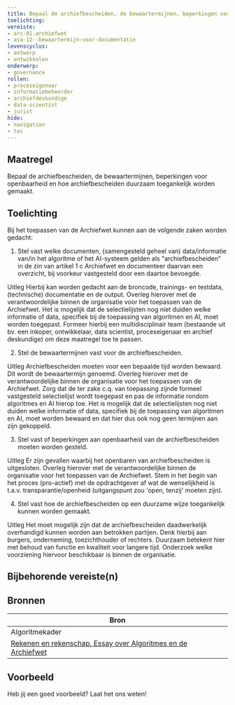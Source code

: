 ```yaml
---
title: Bepaal de archiefbescheiden, de bewaartermijnen, beperkingen voor openbaarheid en hoe archiefbescheiden duurzaam toegankelijk worden gemaakt. 
toelichting: 
vereiste:
- arc-01-archiefwet
- aia-12--bewaartermijn-voor-documentatie
levenscyclus:
- ontwerp
- ontwikkelen
onderwerp:
- governance
rollen:
- proceseigenaar
- informatiebeheerder
- archiefdeskundige
- data-scientist
- jurist
hide:
- navigation
- toc
---
```


<!-- tags -->

## Maatregel

Bepaal de archiefbescheiden, de bewaartermijnen, beperkingen voor openbaarheid en hoe archiefbescheiden duurzaam toegankelijk worden gemaakt. 


## Toelichting

Bij het toepassen van de Archiefwet kunnen aan de volgende zaken worden gedacht:

1. Stel vast welke documenten, (samengesteld geheel van) data/informatie van/in het algoritme of het AI-systeem gelden als "archiefbescheiden" in de zin van artikel 1 c Archiefwet en documenteer daarvan een overzicht, bij voorkeur vastgesteld door een daartoe bevoegde.

Uitleg
Hierbij kan worden gedacht aan de broncode, trainings- en testdata, (technische) documentatie en de output.
Overleg hierover met de verantwoordelijke binnen de organisatie voor het toepassen van de Archiefwet.
Het is mogelijk dat de selectielijsten nog niet duiden welke informatie of data, specifiek bij de toepassing van algoritmen en AI, moet worden toegepast. Formeer hierbij een multidisciplinair  team (bestaande uit bv.
een inkoper, ontwikkelaar, data scientist, proceseigenaar en archief deskundige) om deze maatregel toe te passen.

2. Stel de bewaartermijnen vast voor de archiefbescheiden.

Uitleg
Archiefbescheiden moeten voor een bepaalde tijd worden bewaard. Dit wordt de bewaartermijn genoemd. Overleg hierover met de verantwoordelijke binnen de organisatie voor het toepassen van de Archiefwet. Zorg dat de ter zake c.q. van toepassing zijnde formeel vastgesteld selectielijst wordt toegepast en pas de informatie rondom algoritmes en AI hierop toe. Het is mogelijk dat de selectielijsten nog niet duiden welke informatie of data, specifiek bij de toepassing van algoritmen en AI, moet worden bewaard en dat hier dus ook nog geen termijnen aan zijn gekoppeld.

3. Stel vast of beperkingen aan openbaarheid van de archiefbescheiden moeten worden gesteld.

Uitleg
Er zijn gevallen waarbij het openbaren van archiefbescheiden is uitgesloten. Overleg hierover met de verantwoordelijke binnen de organisatie voor het toepassen van de Archiefwet. Stem in het begin van het proces (pro-actief) met de opdrachtgever af wat de wenselijkheid is t.a.v. transparantie/openheid (uitgangspunt zou 'open, tenzij' moeten zijn).

4. Stel vast hoe de archiefbescheiden op een duurzame wijze toegankelijk kunnen worden gemaakt.

Uitleg
Het moet mogelijk zijn dat de archiefbescheiden daadwerkelijk overhandigd kunnen worden aan betrokken partijen. Denk hierbij aan burgers, onderneming, toezichthouder of rechters. Duurzaam betekent hier met behoud van functie en kwaliteit voor langere tijd. Onderzoek welke voorziening hiervoor beschikbaar is binnen de organisatie.


## Bijbehorende vereiste(n)

<!-- list_vereisten_on_maatregelen_page -->

## Bronnen

| Bron                        |
|-----------------------------|
| Algoritmekader |
|[Rekenen en rekenschap. Essay over Algoritmes en de Archiefwet](https://www.inspectie-oe.nl/binaries/inspectie-oe/documenten/publicatie/2021/01/21/rekenen-en-rekenschap/Rekenen+en+rekenschap%2C+Algoritme+en+de+Archiefwet+essay+door+Petra+Helwig+BJu+Tijdschrift+voor+Toezicht++aflevering+1+2020.pdf)|

## Voorbeeld

Heb jij een goed voorbeeld? Laat het ons weten!

